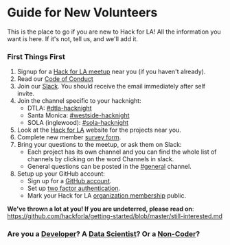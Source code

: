 # Guide for New Volunteers
This is the place to go if you are new to Hack for LA!  All the information you want is here. If it's not, tell us, and we'll add it.


### First Things First
1. Signup for a [Hack for LA meetup](https://www.meetup.com/hackforla/events) near you (if you haven't already). 
2. Read our [Code of Conduct](https://www.hackforla.org/conduct)
3. Join our [Slack](https://www.hackforla.org/slack/).  You should receive the email immediately after self invite.
4. Join the channel specific to your hacknight:
   - DTLA: [#dtla-hacknight](https://hackforla.slack.com/archives/C7X7A449Y)
   - Santa Monica: [#westside-hacknight](https://hackforla.slack.com/archives/CJTKYEHCZ)
   - SOLA (inglewood): [#sola-hacknight](https://hackforla.slack.com/archives/CJTKYEHCZ)
5. Look at the [Hack for LA](https://www.hackforla.org/) website for the projects near you.
6. Complete new member [survey form](https://docs.google.com/forms/d/e/1FAIpQLSefNtY8hw6zoXVBQ6MHYzdDc3o4V1Q4ZX3PUhUHT8T9DraIng/viewform?usp=sf_link). 
6. Bring your questions to the meetup, or ask them on Slack:  
   - Each project has its own channel and you can find the whole list of channels by clicking on the word Channels in slack.
   - General questions can be posted in the [#general](https://hackforla.slack.com/archives/C04502L0P) channel.
7. Setup up your GitHub account:
   - Sign up for a [GitHub account](https://www.github.com/signup).
   - Set up [two factor authentication](https://www.github.com/hackforla/governance#20_).
   - Mark your Hack for LA [organization membership](https://help.github.com/en/articles/publicizing-or-hiding-organization-membership#changing-the-visibility-of-your-organization-membership) public.
   
**We've thrown a lot at you! If you are undeterred, please read on**: 
https://github.com/hackforla/getting-started/blob/master/still-interested.md


### Are you a [Developer](https://github.com/hackforla/getting-started/blob/master/developer-or-datascientist.md)? A [Data Scientist](https://github.com/hackforla/getting-started/blob/master/developer-or-datascientist.md)? Or a [Non-Coder](https://github.com/hackforla/getting-started/blob/master/non-coder.md)?


